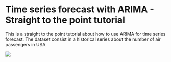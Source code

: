 # Time series forecast with ARIMA - Straight to the point tutorial

This is a straight to the point tutorial about how to use ARIMA for time series forecast. The dataset consist in a historical series about the number of air passengers in USA.

 <a href="https://medium.com/@hagijakobson/time-series-forecast-with-arima-straight-to-the-point-tutorial-39391107ffdf" target="_blank"><img src="https://img.shields.io/badge/Medium-12100E?style=for-the-badge&logo=medium&logoColor=white" target="_blank"></a>
